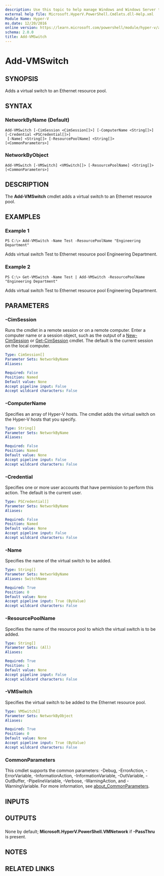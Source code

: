 ```yaml
---
description: Use this topic to help manage Windows and Windows Server technologies with Windows PowerShell.
external help file: Microsoft.HyperV.PowerShell.Cmdlets.dll-Help.xml
Module Name: Hyper-V
ms.date: 12/20/2016
online version: https://learn.microsoft.com/powershell/module/hyper-v/add-vmswitch?view=windowsserver2022-ps&wt.mc_id=ps-gethelp
schema: 2.0.0
title: Add-VMSwitch
---
```


# Add-VMSwitch

## SYNOPSIS
Adds a virtual switch to an Ethernet resource pool.

## SYNTAX

### NetworkByName (Default)
```
Add-VMSwitch [-CimSession <CimSession[]>] [-ComputerName <String[]>] [-Credential <PSCredential[]>]
 [-Name] <String[]> [-ResourcePoolName] <String[]> [<CommonParameters>]
```

### NetworkByObject
```
Add-VMSwitch [-VMSwitch] <VMSwitch[]> [-ResourcePoolName] <String[]> [<CommonParameters>]
```

## DESCRIPTION
The **Add-VMSwitch** cmdlet adds a virtual switch to an Ethernet resource pool.

## EXAMPLES

### Example 1
```
PS C:\> Add-VMSwitch -Name Test -ResourcePoolName "Engineering Department"
```

Adds virtual switch Test to Ethernet resource pool Engineering Department.

### Example 2
```
PS C:\> Get-VMSwitch -Name Test | Add-VMSwitch -ResourcePoolName "Engineering Department"
```

Adds virtual switch Test to Ethernet resource pool Engineering Department.

## PARAMETERS

### -CimSession
Runs the cmdlet in a remote session or on a remote computer.
Enter a computer name or a session object, such as the output of a [New-CimSession](https://go.microsoft.com/fwlink/p/?LinkId=227967) or [Get-CimSession](https://go.microsoft.com/fwlink/p/?LinkId=227966) cmdlet.
The default is the current session on the local computer.

```yaml
Type: CimSession[]
Parameter Sets: NetworkByName
Aliases: 

Required: False
Position: Named
Default value: None
Accept pipeline input: False
Accept wildcard characters: False
```

### -ComputerName
Specifies an array of Hyper-V hosts.
The cmdlet adds the virtual switch on the Hyper-V hosts that you specify.

```yaml
Type: String[]
Parameter Sets: NetworkByName
Aliases: 

Required: False
Position: Named
Default value: None
Accept pipeline input: False
Accept wildcard characters: False
```

### -Credential
Specifies one or more user accounts that have permission to perform this action.
The default is the current user.

```yaml
Type: PSCredential[]
Parameter Sets: NetworkByName
Aliases: 

Required: False
Position: Named
Default value: None
Accept pipeline input: False
Accept wildcard characters: False
```

### -Name
Specifies the name of the virtual switch to be added.

```yaml
Type: String[]
Parameter Sets: NetworkByName
Aliases: SwitchName

Required: True
Position: 0
Default value: None
Accept pipeline input: True (ByValue)
Accept wildcard characters: False
```

### -ResourcePoolName
Specifies the name of the resource pool to which the virtual switch is to be added.

```yaml
Type: String[]
Parameter Sets: (All)
Aliases: 

Required: True
Position: 1
Default value: None
Accept pipeline input: False
Accept wildcard characters: False
```

### -VMSwitch
Specifies the virtual switch to be added to the Ethernet resource pool.

```yaml
Type: VMSwitch[]
Parameter Sets: NetworkByObject
Aliases: 

Required: True
Position: 0
Default value: None
Accept pipeline input: True (ByValue)
Accept wildcard characters: False
```

### CommonParameters
This cmdlet supports the common parameters: -Debug, -ErrorAction, -ErrorVariable, -InformationAction, -InformationVariable, -OutVariable, -OutBuffer, -PipelineVariable, -Verbose, -WarningAction, and -WarningVariable. For more information, see [about_CommonParameters](https://go.microsoft.com/fwlink/?LinkID=113216).

## INPUTS

## OUTPUTS

###  
None by default; **Microsoft.HyperV.PowerShell.VMNetwork** if **-PassThru** is present.

## NOTES

## RELATED LINKS

